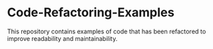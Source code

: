 # Code-Refactoring-Examples
This repository contains examples of code that has been refactored to improve readability and maintainability.

